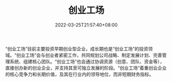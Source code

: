 ﻿---
weight: 
title: "创业工场"
description: "“创业工场”目前主要投资早期创业型企业，成长期也是“创业工场”的投资领域"
date: 2022-03-25T21:57:40+08:00
lastmod: 2022-03-25T16:45:40+08:00
draft: false
authors: ["Metabd"]
featuredImage: "chuangyegongchang.jpg"
link: ""
tags: ["投资机构","创业工场"]
categories: ["navigation"]
navigation: ["投资机构"]
lightgallery: true
toc: true
pinned: false
recommend: false
recommend1: false
---
“创业工场”目前主要投资早期创业型企业，成长期也是“创业工场”的投资领域。“创业工场”会与创业者紧密工作，共同规划公司战略、制定发展计划、完善管理系统、组建核心团队。“创业工场”也会通过协调资源（创意、团队、资金等），直接创办新的创业企业，并支持其至可独立发展的阶段。“创业工场”着重创业企业的核心竞争力和长期价值，及其在行业内的领导地位，而非短期财务指标。
